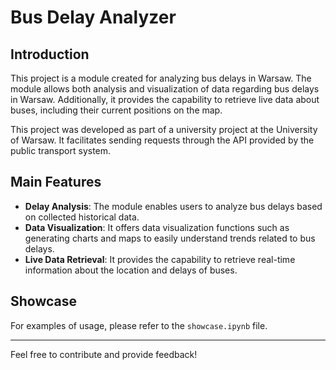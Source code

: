 # Bus Delay Analyzer

## Introduction
This project is a module created for analyzing bus delays in Warsaw. The module allows both analysis and visualization of data regarding bus delays in Warsaw. Additionally, it provides the capability to retrieve live data about buses, including their current positions on the map.

This project was developed as part of a university project at the University of Warsaw. It facilitates sending requests through the API provided by the public transport system.

## Main Features
- **Delay Analysis**: The module enables users to analyze bus delays based on collected historical data.
- **Data Visualization**: It offers data visualization functions such as generating charts and maps to easily understand trends related to bus delays.
- **Live Data Retrieval**: It provides the capability to retrieve real-time information about the location and delays of buses.

## Showcase
For examples of usage, please refer to the `showcase.ipynb` file.

---
Feel free to contribute and provide feedback!
